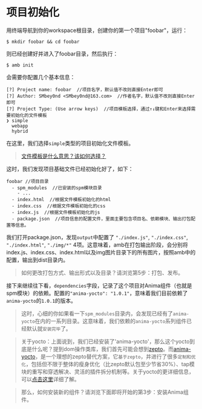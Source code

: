 # 项目初始化

用终端导航到你的workspace根目录，创建你的第一个项目"foobar"，运行：

    $ mkdir foobar && cd foobar

则已经创建好并进入了foobar目录，然后执行：

    $ amb init

会需要你配置几个基本信息：


    [?] Project name: foobar  //项目名字，默认值不改则直接Enter即可
    [?] Author: SMbey0nd <SMbey0nd@163.com>  //作者名字，默认值不改则直接Enter即可
    [?] Project Type: (Use arrow keys)  //项目模板选择，通过↑↓键和Enter来选择需要初始化的文件模板
    ❯ simple
      webapp
      hybrid

在这里，我们选择`simple`类型的项目初始化文件模板。

 > [文件模板是什么意思？该如何选择？](advance/template.md)


这时，我们发现项目基础文件已经初始化好了，如下：

    foobar //项目目录
      - spm_modules  //已安装的spm模块目录
        - ...
      - index.html  //根据文件模板初始化的html
      - index.css  //根据文件模板初始化的css
      - index.js  //根据文件模板初始化的js
      - package.json  //项目信息的配置文件，里面主要包含项目名、依赖模块、输出打包配置等信息。

我们打开package.json，发现`output`中配置了 `"./index.js"`, `"./index.css"`, `"./index.html"`, `"./img/*"` 4项。这意味着，amb在打包输出阶段，会分别将index.js、index.css、index.html以及img图片目录下的所有图片，按照amb中的配置，输出到dist目录内。

> 如何更改打包方式、输出形式以及目录？请浏览第5步：打包、发布。

接下来继续往下看，`dependencies`字段，记录了这个项目对Anima组件（也就是spm模块）的依赖。配置的`"anima-yocto": "1.0.1"`，意味着我们目前依赖了`anima-yocto`的`1.0.1`的版本。

> 这时，心细的你如果看一下`spm_modules`目录内，会发现已经有了`anima-yocto`在内的一系列目录。这意味着，我们依赖的`anima-yocto`系列组件已经默认就`安装完毕`了。

> 关于yocto：上面说到，我们已经安装了'anima-yocto'，那么这个yocto到底是什么呢？提到dom操作类库，我们首先可能会想到[zepto](http://zeptojs.com)。而[anima-yocto](http://spmjs.io/package/anima-yocto)，是一个理想的zepto替代方案，它`基于zepto`，并进行了很多`定制和优化`，包括但不限于整体的瘦身优化（比zepto默认包至少节省30%）、tap模块的重写和穿透解决、灵活的插件拆分机制等。关于yocto的更详细信息，可以[点击这里](http://gitlab.alibaba-inc.com/animajs/yocto)详细了解。

> 那么，如何安装新的组件？请浏览下面即将开始的第3步：安装Anima组件。
